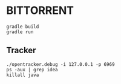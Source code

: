 # BITTORRENT
```
gradle build
gradle run
```
## Tracker
```
./opentracker.debug -i 127.0.0.1 -p 6969
ps -aux | grep idea
killall java
```
